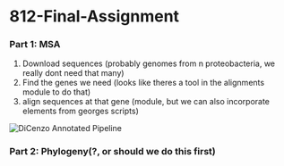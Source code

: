 # 812-Final-Assignment

### Part 1: MSA
1. Download sequences (probably genomes from n proteobacteria, we really dont need that many)
2. Find the genes we need (looks like theres a tool in the alignments module to do that)
3. align sequences at that gene (module, but we can also incorporate elements from georges scripts)

![DiCenzo Annotated Pipeline](812-final-assignment-dicenzo-pipeline.png)

### Part 2: Phylogeny(?, or should we do this first)



